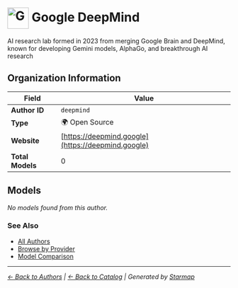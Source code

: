 # <img src="https://raw.githubusercontent.com/agentstation/starmap/master/internal/embedded/logos/deepmind.svg" alt="Google DeepMind logo" width="48" height="48" style="vertical-align: middle;"> Google DeepMind
  
  
  
AI research lab formed in 2023 from merging Google Brain and DeepMind, known for developing Gemini models, AlphaGo, and breakthrough AI research
  
  
## Organization Information
  
| Field | Value |
|---------|---------|
| **Author ID** | `deepmind` |
| **Type** | 🌍 Open Source |
| **Website** | [https://deepmind.google](https://deepmind.google) |
| **Total Models** | 0 |

  
## Models
  
*No models found from this author.*
  
### See Also
  
- [All Authors](../)
- [Browse by Provider](../../providers/)
- [Model Comparison](../../models/)
  
---
*_[← Back to Authors](../) | [← Back to Catalog](../../) | Generated by [Starmap](https://github.com/agentstation/starmap)_*